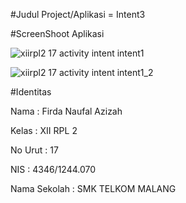 #Judul Project/Aplikasi = Intent3

#ScreenShoot Aplikasi

![xiirpl2 17 activity intent intent1](https://cloud.githubusercontent.com/assets/21327058/19881107/89e96b72-a035-11e6-9171-b4fc4464ac60.jpg)

![xiirpl2 17 activity intent intent1_2](https://cloud.githubusercontent.com/assets/21327058/19881111/8c7554e6-a035-11e6-8b60-e6d0bb4d784c.jpg)


#Identitas

Nama          : Firda Naufal Azizah

Kelas         : XII RPL 2

No Urut       : 17

NIS           : 4346/1244.070

Nama Sekolah  : SMK TELKOM MALANG
